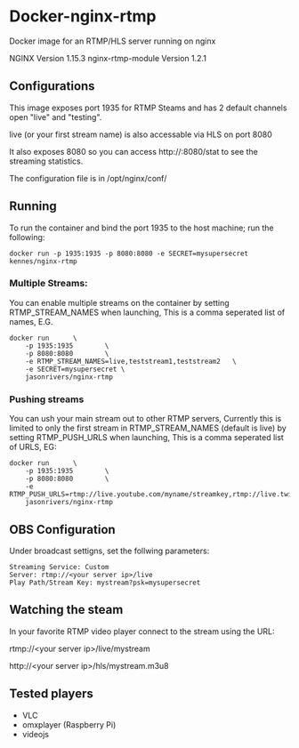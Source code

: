 # Docker-nginx-rtmp
Docker image for an RTMP/HLS server running on nginx

NGINX Version 1.15.3
nginx-rtmp-module Version 1.2.1

## Configurations
This image exposes port 1935 for RTMP Steams and has 2 default channels open "live" and "testing".

live (or your first stream name) is also accessable via HLS on port 8080

It also exposes 8080 so you can access http://<your server ip>:8080/stat to see the streaming statistics.

The configuration file is in /opt/nginx/conf/

## Running

To run the container and bind the port 1935 to the host machine; run the following:
```
docker run -p 1935:1935 -p 8080:8080 -e SECRET=mysupersecret kennes/nginx-rtmp
```

### Multiple Streams:
You can enable multiple streams on the container by setting RTMP_STREAM_NAMES when launching, This is a comma seperated list of names, E.G.
```
docker run      \
    -p 1935:1935        \
    -p 8080:8080        \
    -e RTMP_STREAM_NAMES=live,teststream1,teststream2   \
    -e SECRET=mysupersecret \
    jasonrivers/nginx-rtmp
```

### Pushing streams
You can ush your main stream out to other RTMP servers, Currently this is limited to only the first stream in RTMP_STREAM_NAMES (default is live) by setting RTMP_PUSH_URLS when launching, This is a comma seperated list of URLS, EG:
```
docker run      \
    -p 1935:1935        \
    -p 8080:8080        \
    -e RTMP_PUSH_URLS=rtmp://live.youtube.com/myname/streamkey,rtmp://live.twitch.tv/app/streamkey
    jasonrivers/nginx-rtmp
```

## OBS Configuration
Under broadcast settigns, set the follwing parameters:
```
Streaming Service: Custom
Server: rtmp://<your server ip>/live
Play Path/Stream Key: mystream?psk=mysupersecret
```

## Watching the steam

In your favorite RTMP video player connect to the stream using the URL:

rtmp://\<your server ip\>/live/mystream

http://\<your server ip\>/hls/mystream.m3u8


## Tested players
 * VLC
 * omxplayer (Raspberry Pi)
 * videojs
